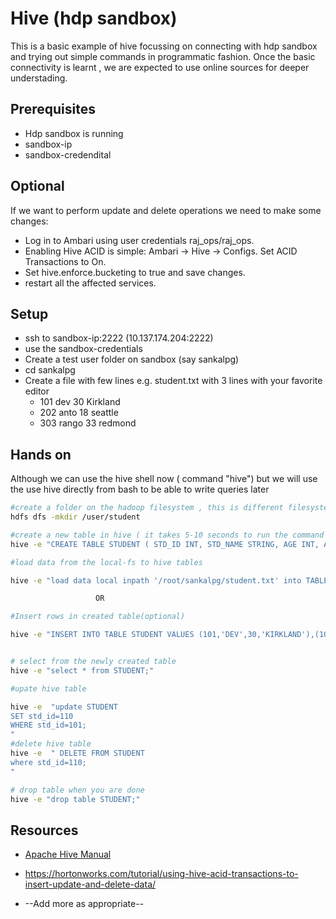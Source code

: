  # Hive (hdp sandbox)

This is a basic example of hive focussing on connecting with hdp sandbox and trying out simple commands in programmatic fashion. Once the basic connectivity is learnt , we are expected to use online sources for deeper understading. 

## Prerequisites 

* Hdp sandbox is running
* sandbox-ip 
* sandbox-credendital

## Optional 

If we want to perform update and delete operations we need to make some changes:

* Log in to Ambari using user credentials raj_ops/raj_ops.
* Enabling Hive ACID is simple: Ambari -> Hive -> Configs. Set ACID Transactions to On.
* Set hive.enforce.bucketing to true and save changes.
* restart all the affected services.

## Setup

* ssh to sandbox-ip:2222 (10.137.174.204:2222)
* use the sandbox-credentials
* Create a test user folder on sandbox (say sankalpg)
* cd sankalpg 
* Create a file with few lines e.g. student.txt with 3 lines with your favorite editor
	* 101 dev 30 Kirkland 
	* 202 anto 18 seattle
	* 303  rango 33 redmond
	

## Hands on 

Although we can use the hive shell now ( command "hive") but we will use the use hive directly from bash to be able to write queries later


```bash
#create a folder on the hadoop filesystem , this is different filesystem from the sandbox filesystem
hdfs dfs -mkdir /user/student

#create a new table in hive ( it takes 5-10 seconds to run the command in this mode)
hive -e "CREATE TABLE STUDENT ( STD_ID INT, STD_NAME STRING, AGE INT, ADDRESS STRING );"           

#load data from the local-fs to hive tables

hive -e "load data local inpath '/root/sankalpg/student.txt' into TABLE STUDENT;"

                   OR

#Insert rows in created table(optional)

hive -e "INSERT INTO TABLE STUDENT VALUES (101,'DEV',30,'KIRKLAND'),(102,'ANTO',18,'29 SEATTLE'),(103,'RANG',23,'34 REDMOND');"


# select from the newly created table
hive -e "select * from STUDENT;"

#upate hive table

hive -e  "update STUDENT
SET std_id=110
WHERE std_id=101;
"
#delete hive table
hive -e  " DELETE FROM STUDENT
where std_id=110;
"

# drop table when you are done
hive -e "drop table STUDENT;"

```

## Resources 

 * [Apache Hive Manual](https://cwiki.apache.org/confluence/display/Hive/LanguageManual)
* https://hortonworks.com/tutorial/using-hive-acid-transactions-to-insert-update-and-delete-data/

 * --Add more as appropriate--
 
